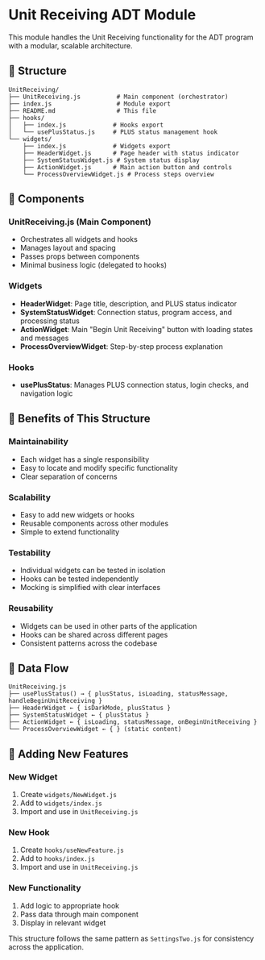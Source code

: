 # Unit Receiving ADT Module

This module handles the Unit Receiving functionality for the ADT program with a modular, scalable architecture.

## 📁 Structure

```
UnitReceiving/
├── UnitReceiving.js          # Main component (orchestrator)
├── index.js                  # Module export
├── README.md                 # This file
├── hooks/
│   ├── index.js             # Hooks export
│   └── usePlusStatus.js     # PLUS status management hook
└── widgets/
    ├── index.js             # Widgets export
    ├── HeaderWidget.js      # Page header with status indicator
    ├── SystemStatusWidget.js # System status display
    ├── ActionWidget.js      # Main action button and controls
    └── ProcessOverviewWidget.js # Process steps overview
```

## 🧩 Components

### **UnitReceiving.js** (Main Component)
- Orchestrates all widgets and hooks
- Manages layout and spacing
- Passes props between components
- Minimal business logic (delegated to hooks)

### **Widgets**
- **HeaderWidget**: Page title, description, and PLUS status indicator
- **SystemStatusWidget**: Connection status, program access, and processing status
- **ActionWidget**: Main "Begin Unit Receiving" button with loading states and messages
- **ProcessOverviewWidget**: Step-by-step process explanation

### **Hooks**
- **usePlusStatus**: Manages PLUS connection status, login checks, and navigation logic

## 🎯 Benefits of This Structure

### **Maintainability**
- Each widget has a single responsibility
- Easy to locate and modify specific functionality
- Clear separation of concerns

### **Scalability**
- Easy to add new widgets or hooks
- Reusable components across other modules
- Simple to extend functionality

### **Testability**
- Individual widgets can be tested in isolation
- Hooks can be tested independently
- Mocking is simplified with clear interfaces

### **Reusability**
- Widgets can be used in other parts of the application
- Hooks can be shared across different pages
- Consistent patterns across the codebase

## 🔄 Data Flow

```
UnitReceiving.js
├── usePlusStatus() → { plusStatus, isLoading, statusMessage, handleBeginUnitReceiving }
├── HeaderWidget ← { isDarkMode, plusStatus }
├── SystemStatusWidget ← { plusStatus }
├── ActionWidget ← { isLoading, statusMessage, onBeginUnitReceiving }
└── ProcessOverviewWidget ← { } (static content)
```

## 🚀 Adding New Features

### **New Widget**
1. Create `widgets/NewWidget.js`
2. Add to `widgets/index.js`
3. Import and use in `UnitReceiving.js`

### **New Hook**
1. Create `hooks/useNewFeature.js`
2. Add to `hooks/index.js`
3. Import and use in `UnitReceiving.js`

### **New Functionality**
1. Add logic to appropriate hook
2. Pass data through main component
3. Display in relevant widget

This structure follows the same pattern as `SettingsTwo.js` for consistency across the application.
